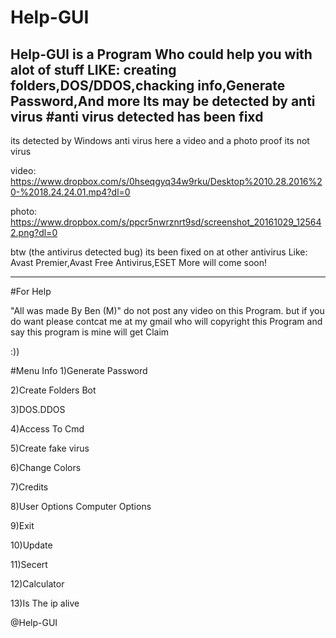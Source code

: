 # Help-GUI
Help-GUI is a Program Who could help you with alot of stuff
LIKE: creating folders,DOS/DDOS,chacking info,Generate Password,And more 
Its may be detected by anti virus 
#anti virus detected has been fixd 
------------------------------------------------------------------------------------------------------------------------------------------
its detected by Windows anti virus here a video and a photo proof its not virus


video: https://www.dropbox.com/s/0hseqgyq34w9rku/Desktop%2010.28.2016%20-%2018.24.24.01.mp4?dl=0

photo: https://www.dropbox.com/s/ppcr5nwrznrt9sd/screenshot_20161029_125642.png?dl=0



btw (the antivirus detected bug) its been fixed on at other antivirus Like: Avast Premier,Avast Free Antivirus,ESET More will come soon!

------------------------------------------------------------------------------------------------------------------------------------------
#For Help

"All was made By Ben (M)"
do not post any video on this Program.
but if you do want please contcat me at my gmail
who will copyright this Program and say this program is mine will get Claim

:))


#Menu Info
1)Generate Password

2)Create Folders Bot

3)DOS.DDOS

4)Access To Cmd

5)Create fake virus

6)Change Colors

7)Credits

8)User Options Computer Options

9)Exit

10)Update

11)Secert

12)Calculator

13)Is The ip alive

@Help-GUI 
